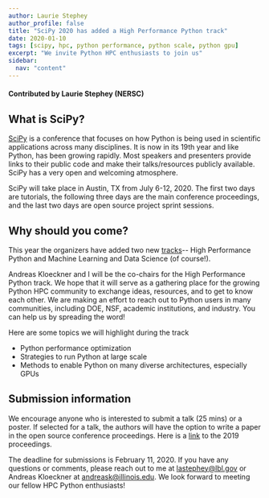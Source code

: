 ```yaml
---
author: Laurie Stephey
author_profile: false
title: "SciPy 2020 has added a High Performance Python track"
date: 2020-01-10
tags: [scipy, hpc, python performance, python scale, python gpu]
excerpt: "We invite Python HPC enthusiasts to join us"
sidebar:
  nav: "content"
---
```


#### Contributed by Laurie Stephey (NERSC)

What is SciPy?
--------------

[SciPy](https://www.scipy2020.scipy.org/) is a conference that focuses on how
Python is being used in scientific applications across many disciplines. It is
now in its 19th year and like Python, has been growing rapidly. Most speakers
and presenters provide links to their public code and make their
talks/resources publicly available. SciPy has a very open and welcoming
atmosphere.

SciPy will take place in Austin, TX from July 6-12, 2020. The first two days
are tutorials, the following three days are the main conference proceedings,
and the last two days are open source project sprint sessions.


Why should you come?
--------------------

This year the organizers have added two new
[tracks](https://www.scipy2020.scipy.org/talk-poster-presentations)-- High
Performance Python and Machine Learning and Data Science (of course!).

Andreas Kloeckner and I will be the co-chairs for the High Performance Python
track. We hope that it will serve as a gathering place for the growing Python
HPC community to exchange ideas, resources, and to get to know each other. We
are making an effort to reach out to Python users in many communities,
including DOE, NSF, academic institutions, and industry. You can help us by
spreading the word!

Here are some topics we will highlight during the track

* Python performance optimization
* Strategies to run Python at large scale
* Methods to enable Python on many diverse architectures, especially GPUs

Submission information
----------------------

We encourage anyone who is interested to submit a talk (25 mins) or a poster.
If selected for a talk, the authors will have the option to write a paper in
the open source conference proceedings. Here is a
[link](https://conference.scipy.org/proceedings/scipy2019/) to the 2019
proceedings.

The deadline for submissions is February 11, 2020. If you have any questions or
comments, please reach out to me at lastephey@lbl.gov or Andreas Kloeckner at
andreask@illinois.edu. We look forward to meeting our fellow HPC Python
enthusiasts!




